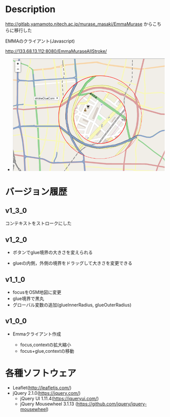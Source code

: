 # Description

<http://gitlab.yamamoto.nitech.ac.jp/murase_masaki/EmmaMurase>
からこちらに移行した

EMMAのクライアント(Javascript)

<http://133.68.13.112:8080/EmmaMuraseAllStroke/>


- ![p1](img/p1.png)

# バージョン履歴

## v1_3_0
コンテキストをストロークにした

## v1_2_0
+ ボタンでglue境界の大きさを変えられる

+ glueの内側，外側の境界をドラッグして大きさを変更できる

## v1_1_0
+ focusをOSM地図に変更
+ glue境界で黒丸
+ グローバル変数の追加(glueInnerRadius, glueOuterRadius)


## v1_0_0
* Emmaクライアント作成

	+ focus,contextの拡大縮小
	+ focus+glue,contextの移動

# 各種ソフトウェア
+ Leaflet(<http://leafletjs.com/>)
+ jQuery 2.1.0(<https://jquery.com/>)
	+ jQuery UI 1.11.4(<https://jqueryui.com/>)
	+ jQuery Mousewheel 3.1.13 (<https://github.com/jquery/jquery-mousewheel>)


